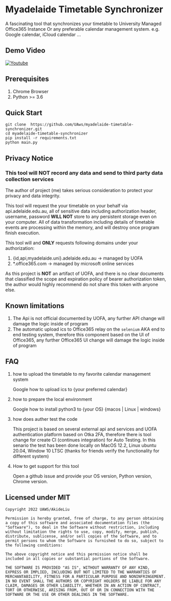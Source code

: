# Myadelaide Timetable Synchronizer

A fascinating tool that synchronizes your timetable to University Managed Office365 Instance Or any preferable calendar management system. e.g. Google calendar, iCloud calendar ...

## Demo Video


[![Youtube](https://img.youtube.com/vi/9wOfDHSXDs8/0.jpg)](https://youtu.be/9wOfDHSXDs8)

## Prerequisites 
1. Chrome Browser
2. Python >= 3.6

## Quick Start

```code
git clone  https://github.com/UAws/myadelaide-timetable-synchronizer.git
cd myadelaide-timetable-synchronizer
pip install -r requirements.txt
python main.py
```

## Privacy Notice

### This tool will **NOT** record any data and send to third party data collection services 

The author of project (me) takes serious consideration to protect your privacy and data integrity. 

This tool will request the your timetable on your behalf via api.adelaide.edu.au, all of sensitive data including authorization header, username, password **WILL NOT** store to any persistent storage even on your computer. All of data transformation including details of timetable events are processing within the memory, and will destroy once program finish execution. 

This tool will and **ONLY** requests following domains under your authorization: 

1. {id,api,myadelaide.uni}.adelaide.edu.au -> managed by UOFA
2. *.office365.com -> managed by microsoft online services

As this project is **NOT** an artifact of UOFA, and there is no clear documents that classified the scope and expiration policy of bearer authorization token, the author would highly recommend do not share this token with anyone else.

## Known limitations

1. The Api is not official documented by UOFA, any further API change will damage the logic inside of program
2.  The automatic upload ics to Office365 relay on the `selenium` AKA end to end testing system, therefore this component based on the UI of Office365, any further Office365 UI change will damage the logic inside of program

## FAQ

1. how to upload the timetable to my favorite calendar management system

   Google how to upload ics to {your preferred calendar}

2. how to prepare the local environment

   Google how to install python3 to {your OS} {macos | Linux | windows}

3. how does auther test the code

   This project is based on several external api and services and UOFA authentication platform based on Otka 2FA, therefore there is tool change for create CI (continues integration) for Auto Testing. In this senario the test has been done locally on MacOS 12.2, Linux ubuntu 20.04, Window 10 LTSC (thanks for friends verify the functionality for different system)

4. How to get support for this tool

   Open a github issue and provide your OS version, Python version, Chrome version.

## Licensed under MIT

```
Copyright 2022 UAWS/AkideLiu

Permission is hereby granted, free of charge, to any person obtaining a copy of this software and associated documentation files (the "Software"), to deal in the Software without restriction, including without limitation the rights to use, copy, modify, merge, publish, distribute, sublicense, and/or sell copies of the Software, and to permit persons to whom the Software is furnished to do so, subject to the following conditions:

The above copyright notice and this permission notice shall be included in all copies or substantial portions of the Software.

THE SOFTWARE IS PROVIDED "AS IS", WITHOUT WARRANTY OF ANY KIND, EXPRESS OR IMPLIED, INCLUDING BUT NOT LIMITED TO THE WARRANTIES OF MERCHANTABILITY, FITNESS FOR A PARTICULAR PURPOSE AND NONINFRINGEMENT. IN NO EVENT SHALL THE AUTHORS OR COPYRIGHT HOLDERS BE LIABLE FOR ANY CLAIM, DAMAGES OR OTHER LIABILITY, WHETHER IN AN ACTION OF CONTRACT, TORT OR OTHERWISE, ARISING FROM, OUT OF OR IN CONNECTION WITH THE SOFTWARE OR THE USE OR OTHER DEALINGS IN THE SOFTWARE.
```

